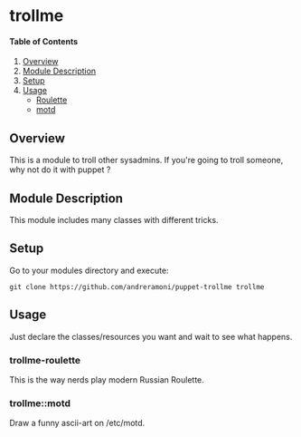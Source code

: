 # trollme

#### Table of Contents

1. [Overview](#overview)
2. [Module Description](#module-description)
3. [Setup](#Setup)
4. [Usage](#usage)
    * [Roulette](#trollme-roulette)
    * [motd](#trollme::motd)

## Overview

This is a module to troll other sysadmins.
If you're going to troll someone, why not do it with puppet ?

## Module Description

This module includes many classes with different tricks.

## Setup
Go to your modules directory and execute:

~~~shell
git clone https://github.com/andreramoni/puppet-trollme trollme
~~~

## Usage

Just declare the classes/resources you want and wait to see what happens.

### trollme-roulette

This is the way nerds play modern Russian Roulette.

### trollme::motd

Draw a funny ascii-art on /etc/motd.
